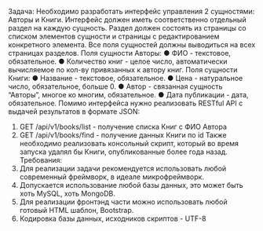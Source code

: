 

Задача:
Необходимо разработать интерфейс управления 2 сущностями: Авторы и Книги.
Интерфейс должен иметь соответственно отдельный раздел на каждую сущность. Раздел
должен состоять из страницы со списком элементов сущности и страницы с редактированием
конкретного элемента. Все поля сущностей должны выводиться на всех страницах разделов.
Поля сущности Авторы:
● ФИО - текстовое, обязательное.
● Количество книг - целое число, автоматически вычисляемое по кол-ву привязанных к
автору книг.
Поля сущности Книги:
● Название - текстовое, обязательное.
● Цена - натуральное число, обязательное, больше 0.
● Автор - связанная сущность “Авторы”, многое ко многим, обязательное.
● Дата публикации - дата, обязательное.
Помимо интерфейса нужно реализовать RESTful API с выдачей результатов в формате JSON:
1. GET /api/v1/books/list - получение списка Книг с ФИО Автора
2. GET /api/v1/books/find - получение данных Книги по id
Также необходимо реализовать консольный скрипт, который во время запуска удалял бы
Книги, опубликованные более года назад.
Требования:
1. Для реализации задачи рекомендуется использовать любой современный фреймворк, в
идеале микрофреймворк.
2. Допускается использование любой базы данных, это может быть хоть MySQL, хоть
MongoDB.
3. Для реализации фронтэнд части можно использовать любой готовый HTML шаблон,
Bootstrap.
4. Кодировка базы данных, исходников скриптов - UTF-8